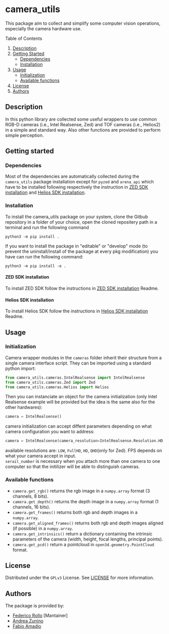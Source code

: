 # camera_utils

This package aim to collect and simplify some computer vision operations, especially the camera hardware use.

<!-- TABLE OF CONTENTS -->
<!-- <details> -->
  <summary>Table of Contents</summary>
  <ol>
    <li><a href="#description">Description</a></li>
    <li>
      <a href="#getting-started">Getting Started</a>
      <ul>
        <li><a href="#dependencies">Dependencies</a></li>
        <li><a href="#installation">Installation</a></li>
      </ul>
    </li>
    <li>
        <a href="#usage">Usage</a>
        <ul>
            <li><a href="#initialization">Initialization</a></li>
            <li><a href="#available-functions">Available functions</a></li>
        </ul>
    </li>
    <li><a href="#license">License</a></li>
    <li><a href="#authors">Authors</a></li>
  </ol>
<!-- </details> -->


## Description

In this python library are collected some useful wrappers to use common RGB-D cameras (i.e., Intel Realsense, Zed) and TOF cameras (i.e., Helios2) in a simple and standard way. Also other functions are provided to perform simple perception.

## Getting started

### Dependencies

Most of the dependencies are automatically collected during the ```camera_utils``` package installation except for ```pyzed``` and ```arena_api``` which have to be installed following respectively the instruction in [ZED SDK installation](docs/zed_installation.md) and [Helios SDK installation](docs/helios_installation.md).

### Installation

To install the camera_utils package on your system, clone the Gitbub repository in a folder of your choice, open the cloned repositery path in a terminal and run the following command

```
python3 -m pip install .
```

If you want to install the package in "editable" or "develop" mode (to prevent the uninstall/install of the 
package at every pkg modification) you have can run the following command:

```
python3 -m pip install -e .
```

#### ZED SDK installation

To install ZED SDK follow the instructions in [ZED SDK installation](docs/zed_installation.md) Readme.

#### Helios SDK installation

To install Helios SDK follow the instructions in [Helios SDK installation](docs/helios_installation.md) Readme.

## Usage

### Initialization

Camera wrapper modules in the ```cameras``` folder inherit their structure from a single camera interface script. They can be imported using a standard python import:
```python
from camera_utils.cameras.IntelRealsense import IntelRealsense
from camera_utils.cameras.Zed import Zed
from camera_utils.cameras.Helios import Helios
```
Then you can instanciate an object for the camera initialization (only Intel Realsense example will be provided but the idea is the same also for the other hardwares):
```python
camera = IntelRealsense()
```

camera initialization can accept diffent parameters depending on what camera configuration you want to address:
```python
camera = IntelRealsense(camera_resolution=IntelRealsense.Resolution.HD, fps=30, serial_number="")
```
available resolutions are: ```LOW```, ```FullHD```, ```HD```, ```QHD```(only for Zed).
FPS depends on what your camera accept in input. \
```serail_number``` is necessary when you attach more than one camera to one computer so that the initilizer will be able to distinguish cameras.

### Available functions

- ```camera.get_rgb()``` returns the rgb image in a ```numpy.array``` format (3 channels, 8 bits).
- ```camera.get_depth()```  returns the depth image in a ```numpy.array``` format (1 channels, 16 bits).
- ```camera.get_frames()```  returns both rgb and depth images in a ```numpy.array```.
- ```camera.get_aligned_frames()```  returns both rgb and depth images aligned (if possible) in a ```numpy.array```.
- ```camera.get_intrinsics()``` return a dictionary containing the intrinsic parameters of the camera (width, height, focal lengths, principal points).
- ```camera.get_pcd()``` return a pointcloud in ```open3d.geometry.PointCloud``` format.

## License

Distributed under the ```GPLv3``` License. See [LICENSE](LICENSE) for more information.

## Authors

The package is provided by:

- [Federico Rollo](https://github.com/FedericoRollo) [Mantainer]
- [Andrea Zunino](https://github.com/andreazuna89)
- [Fabio Amadio](https://github.com/fabio-amadio)
